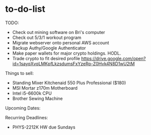# to-do-list


TODO:
* Check out mining software on Bri's computer
* Check out 5/3/1 workout program
* Migrate webserver onto personal AWS account
* Backup Authy/Google Authenticator
* Make paper wallets for major crypto holdings. HODL.
* Trade crypto to fit desired profile https://drive.google.com/open?id=1sayqXvqLMKpfLkzsdumsFxYzeRp-Z0Hvk4N8D1wU2tM


Things to sell:
* Standing Mixer Kitchenaid 550 Plus Professional ($180)
* MSI Mortar z170m Motherboard
* Intel i5-6600k CPU
* Brother Sewing Machine

Upcoming Dates:


Recurring Deadlines:
* PHYS-2212K HW due Sundays
